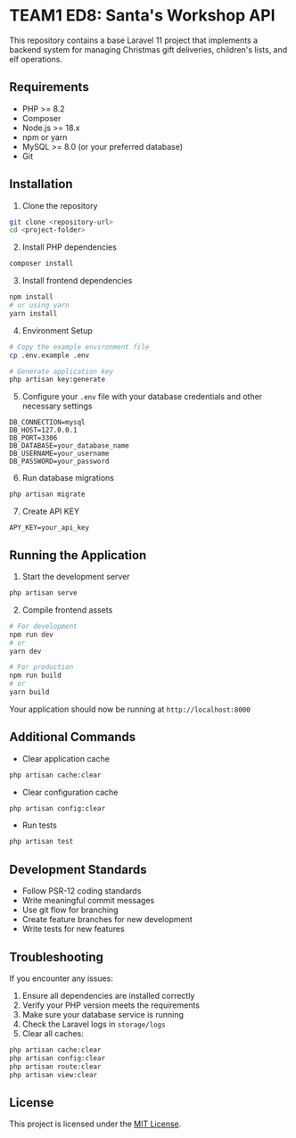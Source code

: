 # TEAM1 ED8: Santa's Workshop API

This repository contains a base Laravel 11 project that implements a backend system for managing Christmas gift deliveries, children's lists, and elf operations.

## Requirements

- PHP >= 8.2
- Composer
- Node.js >= 18.x
- npm or yarn
- MySQL >= 8.0 (or your preferred database)
- Git

## Installation

1. Clone the repository
```bash
git clone <repository-url>
cd <project-folder>
```

2. Install PHP dependencies
```bash
composer install
```

3. Install frontend dependencies
```bash
npm install
# or using yarn
yarn install
```

4. Environment Setup
```bash
# Copy the example environment file
cp .env.example .env

# Generate application key
php artisan key:generate
```

5. Configure your `.env` file with your database credentials and other necessary settings
```env
DB_CONNECTION=mysql
DB_HOST=127.0.0.1
DB_PORT=3306
DB_DATABASE=your_database_name
DB_USERNAME=your_username
DB_PASSWORD=your_password
```

6. Run database migrations
```bash
php artisan migrate
```

7. Create API KEY
```env
APY_KEY=your_api_key
```

## Running the Application

1. Start the development server
```bash
php artisan serve 
```

2. Compile frontend assets
```bash
# For development
npm run dev
# or
yarn dev

# For production
npm run build
# or
yarn build
```

Your application should now be running at `http://localhost:8000`

## Additional Commands

- Clear application cache
```bash
php artisan cache:clear
```

- Clear configuration cache
```bash
php artisan config:clear
```

- Run tests
```bash
php artisan test
```

## Development Standards

- Follow PSR-12 coding standards
- Write meaningful commit messages
- Use git flow for branching
- Create feature branches for new development
- Write tests for new features

## Troubleshooting

If you encounter any issues:

1. Ensure all dependencies are installed correctly
2. Verify your PHP version meets the requirements
3. Make sure your database service is running
4. Check the Laravel logs in `storage/logs`
5. Clear all caches:
```bash
php artisan cache:clear
php artisan config:clear
php artisan route:clear
php artisan view:clear
```

## License

This project is licensed under the [MIT License](LICENSE).
